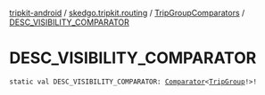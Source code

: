[tripkit-android](../../index.md) / [skedgo.tripkit.routing](../index.md) / [TripGroupComparators](index.md) / [DESC_VISIBILITY_COMPARATOR](./-d-e-s-c_-v-i-s-i-b-i-l-i-t-y_-c-o-m-p-a-r-a-t-o-r.md)

# DESC_VISIBILITY_COMPARATOR

`static val DESC_VISIBILITY_COMPARATOR: `[`Comparator`](https://docs.oracle.com/javase/7/docs/api/java/util/Comparator.html)`<`[`TripGroup`](../-trip-group/index.md)`!>!`